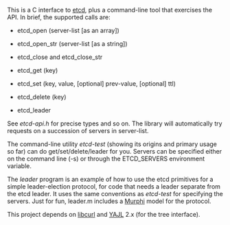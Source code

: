 This is a C interface to [etcd][etcd], plus a command-line tool that exercises
the API.  In brief, the supported calls are:

 * etcd_open (server-list [as an array])

 * etcd_open_str (server-list [as a string])

 * etcd_close and etcd_close_str

 * etcd_get (key)

 * etcd_set (key, value, [optional] prev-value, [optional] ttl)

 * etcd_delete (key)

 * etcd_leader

See *etcd-api.h* for precise types and so on.  The library will automatically
try requests on a succession of servers in server-list.

The command-line utility *etcd-test* (showing its origins and primary usage so
far) can do get/set/delete/leader for you.  Servers can be specified either on
the command line (-s) or through the ETCD_SERVERS environment variable.

The *leader* program is an example of how to use the etcd primitives for a
simple leader-election protocol, for code that needs a leader separate from the
etcd leader.  It uses the same conventions as *etcd-test* for specifying the
servers.  Just for fun, leader.m includes a [Murphi][cm] model for the
protocol.

This project depends on [libcurl][curl] and [YAJL][yajl] 2.x (for the tree
interface).

[etcd]: https://github.com/coreos/etcd
[curl]: http://curl.haxx.se/libcurl/
[yajl]: http://lloyd.github.io/yajl/
[cm]: http://mclab.di.uniroma1.it/site/index.php/software/18-cmurphi

